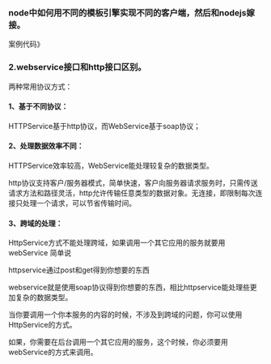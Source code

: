 

### node中如何用不同的模板引擎实现不同的客户端，然后和nodejs嫁接。
案例代码》



### 2.webservice接口和http接口区别。
两种常用协议方式：

#### 1、基于不同协议：
HTTPService基于http协议，而WebService基于soap协议；

#### 2、处理数据效率不同：
HTTPService效率较高，WebService能处理较复杂的数据类型。

http协议支持客户/服务器模式，简单快速，客户向服务器请求服务时，只需传送请求方法和路径灵活，http允许传输任意类型的数据对象。无连接，即限制每次连接只处理一个请求，可以节省传输时间。

#### 3、跨域的处理：
HttpService方式不能处理跨域，如果调用一个其它应用的服务就要用webService 简单说

httpservice通过post和get得到你想要的东西

webservice就是使用soap协议得到你想要的东西，相比httpservice能处理些更加复杂的数据类型。

当你要调用一个你本服务的内容的时候，不涉及到跨域的问题，你可以使用HttpService的方式。

如果，你需要在后台调用一个其它应用的服务，这个时候，你必须要用webService的方式来调用。